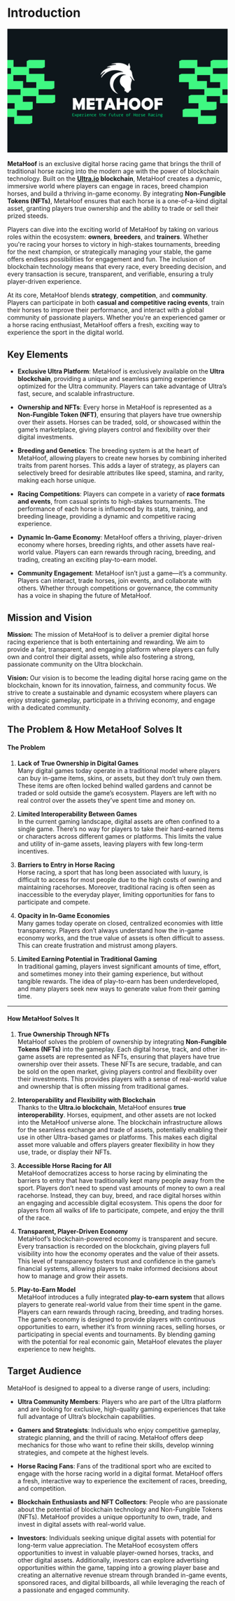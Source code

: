 # Introduction <!-- {docsify-ignore} -->

![hero](assets/img/hero.png)

**MetaHoof** is an exclusive digital horse racing game that brings the thrill of traditional horse racing into the modern
age with the power of blockchain technology. Built on the **[Ultra.io](https://ultra.io) blockchain**, MetaHoof creates
a dynamic, immersive
world where players can engage in races, breed champion horses, and build a thriving in-game economy. By integrating **Non-Fungible Tokens (NFTs)**, MetaHoof ensures that each horse is a one-of-a-kind digital asset, granting players true
ownership and the ability to trade or sell their prized steeds.

Players can dive into the exciting world of MetaHoof by taking on various roles within the ecosystem: **owners**, **breeders**, and **trainers**. Whether you're racing your horses to victory in high-stakes tournaments, breeding for the
next champion, or strategically managing your stable, the game offers endless possibilities for engagement and fun. The
inclusion of blockchain technology means that every race, every breeding decision, and every transaction is secure,
transparent, and verifiable, ensuring a truly player-driven experience.

At its core, MetaHoof blends **strategy**, **competition**, and **community**. Players can participate in both **casual
and competitive racing events**, train their horses to improve their performance, and interact with a global community
of passionate players. Whether you're an experienced gamer or a horse racing enthusiast, MetaHoof offers a fresh,
exciting way to experience the sport in the digital world.

## Key Elements

- **Exclusive Ultra Platform**: MetaHoof is exclusively available on the **Ultra blockchain**, providing a unique and
  seamless gaming experience optimized for the Ultra community. Players can take advantage of Ultra’s fast, secure, and
  scalable infrastructure.

- **Ownership and NFTs**: Every horse in MetaHoof is represented as a **Non-Fungible Token (NFT)**, ensuring that
  players have true ownership over their assets. Horses can be traded, sold, or showcased within the game’s marketplace,
  giving players control and flexibility over their digital investments.

- **Breeding and Genetics**: The breeding system is at the heart of MetaHoof, allowing players to create new horses by
  combining inherited traits from parent horses. This adds a layer of strategy, as players can selectively breed for
  desirable attributes like speed, stamina, and rarity, making each horse unique.

- **Racing Competitions**: Players can compete in a variety of **race formats and events**, from casual sprints to
  high-stakes tournaments. The performance of each horse is influenced by its stats, training, and breeding lineage,
  providing a dynamic and competitive racing experience.

- **Dynamic In-Game Economy**: MetaHoof offers a thriving, player-driven economy where horses, breeding rights, and
  other assets have real-world value. Players can earn rewards through racing, breeding, and trading, creating an
  exciting play-to-earn model.

- **Community Engagement**: MetaHoof isn’t just a game—it’s a community. Players can interact, trade horses, join
  events, and collaborate with others. Whether through competitions or governance, the community has a voice in shaping
  the future of MetaHoof.

## Mission and Vision

**Mission:** The mission of MetaHoof is to deliver a premier digital horse racing experience that is both entertaining
and rewarding. We aim to provide a fair, transparent, and engaging platform where players can fully own and control
their digital assets, while also fostering a strong, passionate community on the Ultra blockchain.

**Vision:** Our vision is to become the leading digital horse racing game on the blockchain, known for its innovation,
fairness, and community focus. We strive to create a sustainable and dynamic ecosystem where players can enjoy strategic
gameplay, participate in a thriving economy, and engage with a dedicated community.

## The Problem & How MetaHoof Solves It

#### The Problem

1. **Lack of True Ownership in Digital Games**  
   Many digital games today operate in a traditional model where players can buy in-game items, skins, or assets, but
   they don’t truly own them. These items are often locked behind walled gardens and cannot be traded or sold outside
   the game’s ecosystem. Players are left with no real control over the assets they’ve spent time and money on.

2. **Limited Interoperability Between Games**  
   In the current gaming landscape, digital assets are often confined to a single game. There’s no way for players to
   take their hard-earned items or characters across different games or platforms. This limits the value and utility of
   in-game assets, leaving players with few long-term incentives.

3. **Barriers to Entry in Horse Racing**  
   Horse racing, a sport that has long been associated with luxury, is difficult to access for most people due to the
   high costs of owning and maintaining racehorses. Moreover, traditional racing is often seen as inaccessible to the
   everyday player, limiting opportunities for fans to participate and compete.

4. **Opacity in In-Game Economies**  
   Many games today operate on closed, centralized economies with little transparency. Players don’t always understand
   how the in-game economy works, and the true value of assets is often difficult to assess. This can create frustration
   and mistrust among players.

5. **Limited Earning Potential in Traditional Gaming**  
   In traditional gaming, players invest significant amounts of time, effort, and sometimes money into their gaming
   experience, but without tangible rewards. The idea of play-to-earn has been underdeveloped, and many players seek new
   ways to generate value from their gaming time.

---

#### How MetaHoof Solves It

1. **True Ownership Through NFTs**  
   MetaHoof solves the problem of ownership by integrating **Non-Fungible Tokens (NFTs)** into the gameplay. Each
   digital horse, track, and other in-game assets are represented as NFTs, ensuring that players have true ownership
   over their assets. These NFTs are secure, tradable, and can be sold on the open market, giving players control and
   flexibility over their investments. This provides players with a sense of real-world value and ownership that is
   often missing from traditional games.

2. **Interoperability and Flexibility with Blockchain**  
   Thanks to the **Ultra.io blockchain**, MetaHoof ensures **true interoperability**. Horses, equipment, and other
   assets are not locked into the MetaHoof universe alone. The blockchain infrastructure allows for the seamless
   exchange and trade of assets, potentially enabling their use in other Ultra-based games or platforms. This makes each
   digital asset more valuable and offers players greater flexibility in how they use, trade, or display their NFTs.

3. **Accessible Horse Racing for All**  
   MetaHoof democratizes access to horse racing by eliminating the barriers to entry that have traditionally kept many
   people away from the sport. Players don’t need to spend vast amounts of money to own a real racehorse. Instead, they
   can buy, breed, and race digital horses within an engaging and accessible digital ecosystem. This opens the door for
   players from all walks of life to participate, compete, and enjoy the thrill of the race.

4. **Transparent, Player-Driven Economy**  
   MetaHoof’s blockchain-powered economy is transparent and secure. Every transaction is recorded on the blockchain,
   giving players full visibility into how the economy operates and the value of their assets. This level of
   transparency fosters trust and confidence in the game’s financial systems, allowing players to make informed
   decisions about how to manage and grow their assets.

5. **Play-to-Earn Model**  
   MetaHoof introduces a fully integrated **play-to-earn system** that allows players to generate real-world value from
   their time spent in the game. Players can earn rewards through racing, breeding, and trading horses. The game’s
   economy is designed to provide players with continuous opportunities to earn, whether it’s from winning races,
   selling horses, or participating in special events and tournaments. By blending gaming with the potential for real
   economic gain, MetaHoof elevates the player experience to new heights.

## Target Audience

MetaHoof is designed to appeal to a diverse range of users, including:

- **Ultra Community Members**: Players who are part of the Ultra platform and are looking for exclusive, high-quality gaming experiences that take full advantage of Ultra’s blockchain capabilities.

- **Gamers and Strategists**: Individuals who enjoy competitive gameplay, strategic planning, and the thrill of racing. MetaHoof offers deep mechanics for those who want to refine their skills, develop winning strategies, and compete at the highest levels.

- **Horse Racing Fans**: Fans of the traditional sport who are excited to engage with the horse racing world in a digital format. MetaHoof offers a fresh, interactive way to experience the excitement of races, breeding, and competition.

- **Blockchain Enthusiasts and NFT Collectors**: People who are passionate about the potential of blockchain technology and Non-Fungible Tokens (NFTs). MetaHoof provides a unique opportunity to own, trade, and invest in digital assets with real-world value.

- **Investors**: Individuals seeking unique digital assets with potential for long-term value appreciation. The MetaHoof ecosystem offers opportunities to invest in valuable player-owned horses, tracks, and other digital assets. Additionally, investors can explore advertising opportunities within the game, tapping into a growing player base and creating an alternative revenue stream through branded in-game events, sponsored races, and digital billboards, all while leveraging the reach of a passionate and engaged community.
